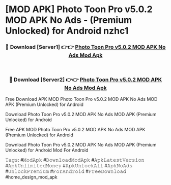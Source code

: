 # [MOD APK] Photo Toon Pro v5.0.2 MOD APK No Ads - (Premium Unlocked) for Android nzhc1



<div align="center">
<h3>🔴 Download [Server1] 👉👉 <a href="https://momento.my/?title=Photo_Toon_Pro_v5.0.2_MOD_APK_No_Ads">Photo Toon Pro v5.0.2 MOD APK No Ads Mod Apk</a></h3><br>

<h3>🔴 Download [Server2] 👉👉 <a href="https://momento.my/?title=Photo_Toon_Pro_v5.0.2_MOD_APK_No_Ads">Photo Toon Pro v5.0.2 MOD APK No Ads Mod Apk</a></h3>
</div>



Free Download APK MOD Photo Toon Pro v5.0.2 MOD APK No Ads MOD APK (Premium Unlocked) for Android

Download Photo Toon Pro v5.0.2 MOD APK No Ads MOD APK (Premium Unlocked) for Android

Free APK MOD Photo Toon Pro v5.0.2 MOD APK No Ads MOD APK (Premium Unlocked) for Android

Download Photo Toon Pro v5.0.2 MOD APK No Ads MOD APK (Premium Unlocked) for Android Mod For Android

𝚃𝚊𝚐𝚜: #𝙼𝚘𝚍𝙰𝚙𝚔 #𝙳𝚘𝚠𝚗𝚕𝚘𝚊𝚍𝙼𝚘𝚍𝙰𝚙𝚔 #𝙰𝚙𝚔𝙻𝚊𝚝𝚎𝚜𝚝𝚅𝚎𝚛𝚜𝚒𝚘𝚗 #𝙰𝚙𝚔𝚄𝚗𝚕𝚒𝚖𝚒𝚝𝚎𝚍𝙼𝚘𝚗𝚎𝚢 #𝙰𝚙𝚔𝚄𝚗𝚕𝚘𝚌𝚔𝙰𝚕𝚕 #𝙰𝚙𝚔𝙽𝚘𝙰𝚍𝚜 #𝚄𝚗𝚕𝚘𝚌𝚔𝙿𝚛𝚎𝚖𝚒𝚞𝚖 #𝙵𝚘𝚛𝙰𝚗𝚍𝚛𝚘𝚒𝚍 #𝙵𝚛𝚎𝚎𝙳𝚘𝚠𝚗𝚕𝚘𝚊𝚍 #home_design_mod_apk
